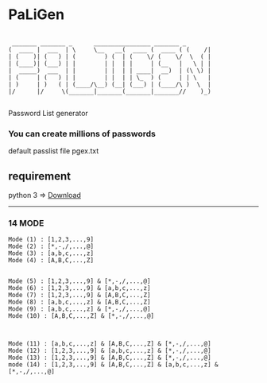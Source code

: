 # PaLiGen
```

 _______ _______ _      ________________ _______ _       
(  ____ |  ___  | \     \__   __(  ____ (  ____ ( (    /|
| (    )| (   ) | (        ) (  | (    \/ (    \/  \  ( |
| (____)| (___) | |        | |  | |     | (__   |   \ | |
|  _____)  ___  | |        | |  | | ____|  __)  | (\ \) |
| (     | (   ) | |        | |  | | \_  ) (     | | \   |
| )     | )   ( | (____/\__) (__| (___) | (____/\ )  \  |
|/      |/     \(_______|_______(_______|_______//    )_)
                                                         
```

Password List generator

### You can create millions of passwords


default passlist file  pgex.txt

## requirement

python 3 => [Download](https://www.python.org/downloads/)




***

### 14 MODE 



```
Mode (1) : [1,2,3,...,9] 
Mode (2) : [*,-,/,...,@] 
Mode (3) : [a,b,c,...,z] 
Mode (4) : [A,B,C,...,Z] 


Mode (5) : [1,2,3,...,9] & [*,-,/,...,@] 
Mode (6) : [1,2,3,...,9] & [a,b,c,...,z] 
Mode (7) : [1,2,3,...,9] & [A,B,C,...,Z] 
Mode (8) : [a,b,c,...,z] & [A,B,C,...,Z] 
Mode (9) : [a,b,c,...,z] & [*,-,/,...,@] 
Mode (10) : [A,B,C,...,Z] & [*,-,/,...,@] 



Mode (11) : [a,b,c,...,z] & [A,B,C,...,Z] & [*,-,/,...,@] 
Mode (12) : [1,2,3,...,9] & [a,b,c,...,z] & [*,-,/,...,@] 
Mode (13) : [1,2,3,...,9] & [A,B,C,...,Z] & [*,-,/,...,@] 
mode (14) : [1,2,3,...,9] & [A,B,C,...,Z] & [a,b,c,...,z] & [*,-,/,...,@] 
```
